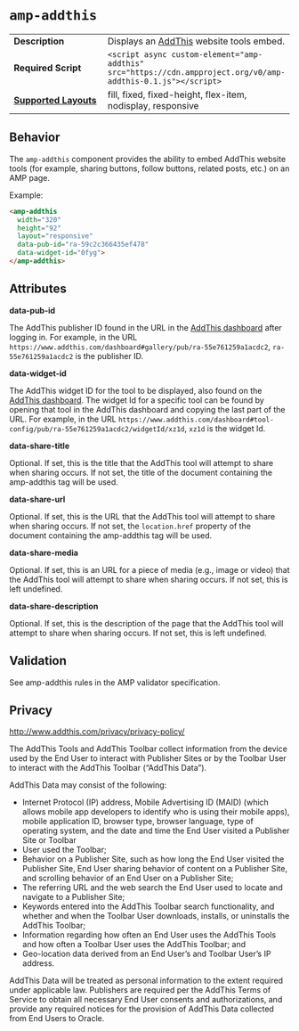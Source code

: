 <!---
Copyright 2018 The AMP HTML Authors. All Rights Reserved.

Licensed under the Apache License, Version 2.0 (the "License");
you may not use this file except in compliance with the License.
You may obtain a copy of the License at

      http://www.apache.org/licenses/LICENSE-2.0

Unless required by applicable law or agreed to in writing, software
distributed under the License is distributed on an "AS-IS" BASIS,
WITHOUT WARRANTIES OR CONDITIONS OF ANY KIND, either express or implied.
See the License for the specific language governing permissions and
limitations under the License.
-->

# <a name="amp-addthis"></a> `amp-addthis`

<table>
  <tr>
    <td width="40%"><strong>Description</strong></td>
    <td>Displays an <a href="https://www.addthis.com">AddThis</a> website tools embed.</td>
  </tr>
  <tr>
    <td width="40%"><strong>Required Script</strong></td>
    <td><code>&lt;script async custom-element="amp-addthis" src="https://cdn.ampproject.org/v0/amp-addthis-0.1.js">&lt;/script></code></td>
  </tr>
  <tr>
    <td class="col-fourty"><strong><a href="https://www.ampproject.org/docs/guides/responsive/control_layout.html">Supported Layouts</a></strong></td>
    <td>fill, fixed, fixed-height, flex-item, nodisplay, responsive</td>
  </tr>
</table>

## Behavior

The `amp-addthis` component provides the ability to embed AddThis website tools (for example, 
sharing buttons, follow buttons, related posts, etc.) on an AMP page.

Example:
```html
<amp-addthis
  width="320"
  height="92"
  layout="responsive"
  data-pub-id="ra-59c2c366435ef478"
  data-widget-id="0fyg">
</amp-addthis>
```

## Attributes

**data-pub-id**

The AddThis publisher ID found in the URL in the [AddThis dashboard](https://addthis.com/dashboard)
after logging in. For example, in the URL `https://www.addthis.com/dashboard#gallery/pub/ra-55e761259a1acdc2`,
`ra-55e761259a1acdc2` is the publisher ID.

**data-widget-id**

The AddThis widget ID for the tool to be displayed, also found on the [AddThis dashboard](https://addthis.com/dashboard).
The widget Id for a specific tool can be found by opening that tool in the AddThis dashboard and
copying the last part of the URL. For example, in the URL `https://www.addthis.com/dashboard#tool-config/pub/ra-55e761259a1acdc2/widgetId/xz1d`,
`xz1d` is the widget Id.

**data-share-title**

Optional. If set, this is the title that the AddThis tool will attempt to share when sharing occurs.
If not set, the title of the document containing the amp-addthis tag will be used.

**data-share-url**

Optional. If set, this is the URL that the AddThis tool will attempt to share when sharing occurs.
If not set, the `location.href` property of the document containing the amp-addthis tag will be
used.

**data-share-media**

Optional. If set, this is an URL for a piece of media (e.g., image or video) that the AddThis tool
will attempt to share when sharing occurs. If not set, this is left undefined.

**data-share-description**

Optional. If set, this is the description of the page that the AddThis tool will attempt to share
when sharing occurs. If not set, this is left undefined.

## Validation

See amp-addthis rules in the AMP validator specification.

## Privacy

http://www.addthis.com/privacy/privacy-policy/

The AddThis Tools and AddThis Toolbar collect information from the device used by the End User to
interact with Publisher Sites or by the Toolbar User to interact with the AddThis
Toolbar (“AddThis Data”).

AddThis Data may consist of the following:

- Internet Protocol (IP) address, Mobile Advertising ID (MAID) (which allows mobile app developers
  to identify who is using their mobile apps), mobile application ID, browser type, browser language,
  type of operating system, and the date and time the End User visited a Publisher Site or Toolbar
- User used the Toolbar;
- Behavior on a Publisher Site, such as how long the End User visited the Publisher Site, End User
  sharing behavior of content on a Publisher Site, and scrolling behavior of an End User on a
  Publisher Site;
- The referring URL and the web search the End User used to locate and navigate to a Publisher Site;
- Keywords entered into the AddThis Toolbar search functionality, and whether and when the Toolbar
  User downloads, installs, or uninstalls the AddThis Toolbar;
- Information regarding how often an End User uses the AddThis Tools and how often a Toolbar User
  uses the AddThis Toolbar; and
- Geo-location data derived from an End User’s and Toolbar User’s IP address.

AddThis Data will be treated as personal information to the extent required under applicable law.
Publishers are required per the AddThis Terms of Service to obtain all necessary End User consents
and authorizations, and provide any required notices for the provision of AddThis Data collected
from End Users to Oracle.

